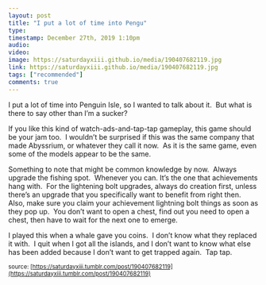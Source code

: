 ```yaml
---
layout: post
title: "I put a lot of time into Pengu"
type: 
timestamp: December 27th, 2019 1:10pm
audio: 
video: 
image: https://saturdayxiii.github.io/media/190407682119.jpg
link: https://saturdayxiii.github.io/media/190407682119.jpg
tags: ["recommended"]
comments: true
---
```

I put a lot of time into Penguin Isle, so I wanted to talk about it.  But what is there to say other than I’m a sucker?

If you like this kind of watch-ads-and-tap-tap gameplay, this game should be your jam too.  I wouldn’t be surprised if this was the same company that made Abyssrium, or whatever they call it now.  As it is the same game, even some of the models appear to be the same.

Something to note that might be common knowledge by now.  Always upgrade the fishing spot.  Whenever you can. It’s the one that achievements hang with.  For the lightening bolt upgrades, always do creation first, unless there’s an upgrade that you specifically want to benefit from right then.  Also, make sure you claim your achievement lightning bolt things as soon as they pop up.  You don’t want to open a chest, find out you need to open a chest, then have to wait for the next one to emerge.

I played this when a whale gave you coins.  I don’t know what they replaced it with.  I quit when I got all the islands, and I don’t want to know what else has been added because I don’t want to get trapped again.  Tap tap.

<small>source: [https://saturdayxiii.tumblr.com/post/190407682119](https://saturdayxiii.tumblr.com/post/190407682119)</small>